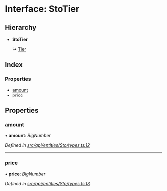 # Interface: StoTier

## Hierarchy

* **StoTier**

  ↳ [Tier](tier.md)

## Index

### Properties

* [amount](stotier.md#amount)
* [price](stotier.md#price)

## Properties

###  amount

• **amount**: *BigNumber*

*Defined in [src/api/entities/Sto/types.ts:12](https://github.com/PolymathNetwork/polymesh-sdk/blob/a0872cf4/src/api/entities/Sto/types.ts#L12)*

___

###  price

• **price**: *BigNumber*

*Defined in [src/api/entities/Sto/types.ts:13](https://github.com/PolymathNetwork/polymesh-sdk/blob/a0872cf4/src/api/entities/Sto/types.ts#L13)*
